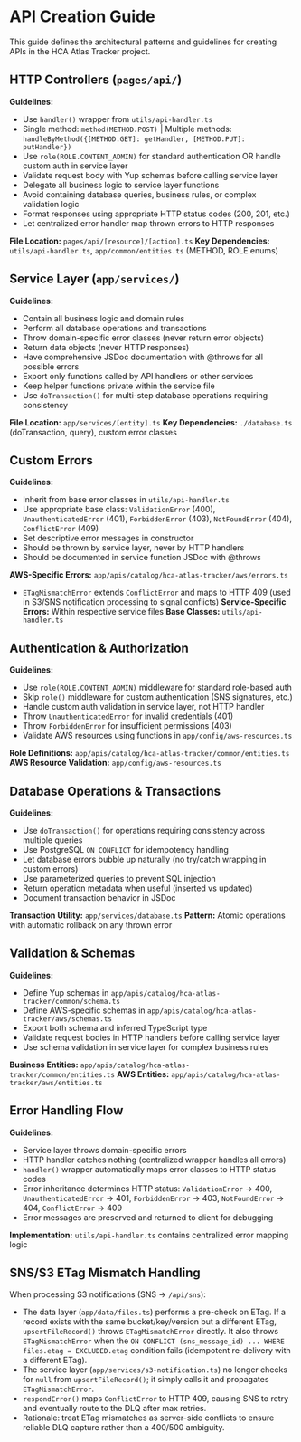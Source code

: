 # API Creation Guide

This guide defines the architectural patterns and guidelines for creating APIs in the HCA Atlas Tracker project.

## HTTP Controllers (`pages/api/`)

**Guidelines:**

- Use `handler()` wrapper from `utils/api-handler.ts`
- Single method: `method(METHOD.POST)` | Multiple methods: `handleByMethod({[METHOD.GET]: getHandler, [METHOD.PUT]: putHandler})`
- Use `role(ROLE.CONTENT_ADMIN)` for standard authentication OR handle custom auth in service layer
- Validate request body with Yup schemas before calling service layer
- Delegate all business logic to service layer functions
- Avoid containing database queries, business rules, or complex validation logic
- Format responses using appropriate HTTP status codes (200, 201, etc.)
- Let centralized error handler map thrown errors to HTTP responses

**File Location:** `pages/api/[resource]/[action].ts`
**Key Dependencies:** `utils/api-handler.ts`, `app/common/entities.ts` (METHOD, ROLE enums)

## Service Layer (`app/services/`)

**Guidelines:**

- Contain all business logic and domain rules
- Perform all database operations and transactions
- Throw domain-specific error classes (never return error objects)
- Return data objects (never HTTP responses)
- Have comprehensive JSDoc documentation with @throws for all possible errors
- Export only functions called by API handlers or other services
- Keep helper functions private within the service file
- Use `doTransaction()` for multi-step database operations requiring consistency

**File Location:** `app/services/[entity].ts`
**Key Dependencies:** `./database.ts` (doTransaction, query), custom error classes

## Custom Errors

**Guidelines:**

- Inherit from base error classes in `utils/api-handler.ts`
- Use appropriate base class: `ValidationError` (400), `UnauthenticatedError` (401), `ForbiddenError` (403), `NotFoundError` (404), `ConflictError` (409)
- Set descriptive error messages in constructor
- Should be thrown by service layer, never by HTTP handlers
- Should be documented in service function JSDoc with @throws

**AWS-Specific Errors:** `app/apis/catalog/hca-atlas-tracker/aws/errors.ts`
  - `ETagMismatchError` extends `ConflictError` and maps to HTTP 409 (used in S3/SNS notification processing to signal conflicts)
**Service-Specific Errors:** Within respective service files
**Base Classes:** `utils/api-handler.ts`

## Authentication & Authorization

**Guidelines:**

- Use `role(ROLE.CONTENT_ADMIN)` middleware for standard role-based auth
- Skip `role()` middleware for custom authentication (SNS signatures, etc.)
- Handle custom auth validation in service layer, not HTTP handler
- Throw `UnauthenticatedError` for invalid credentials (401)
- Throw `ForbiddenError` for insufficient permissions (403)
- Validate AWS resources using functions in `app/config/aws-resources.ts`

**Role Definitions:** `app/apis/catalog/hca-atlas-tracker/common/entities.ts`
**AWS Resource Validation:** `app/config/aws-resources.ts`

## Database Operations & Transactions

**Guidelines:**

- Use `doTransaction()` for operations requiring consistency across multiple queries
- Use PostgreSQL `ON CONFLICT` for idempotency handling
- Let database errors bubble up naturally (no try/catch wrapping in custom errors)
- Use parameterized queries to prevent SQL injection
- Return operation metadata when useful (inserted vs updated)
- Document transaction behavior in JSDoc

**Transaction Utility:** `app/services/database.ts`
**Pattern:** Atomic operations with automatic rollback on any thrown error

## Validation & Schemas

**Guidelines:**

- Define Yup schemas in `app/apis/catalog/hca-atlas-tracker/common/schema.ts`
- Define AWS-specific schemas in `app/apis/catalog/hca-atlas-tracker/aws/schemas.ts`
- Export both schema and inferred TypeScript type
- Validate request bodies in HTTP handlers before calling service layer
- Use schema validation in service layer for complex business rules

**Business Entities:** `app/apis/catalog/hca-atlas-tracker/common/entities.ts`
**AWS Entities:** `app/apis/catalog/hca-atlas-tracker/aws/entities.ts`

## Error Handling Flow

**Guidelines:**

- Service layer throws domain-specific errors
- HTTP handler catches nothing (centralized wrapper handles all errors)
- `handler()` wrapper automatically maps error classes to HTTP status codes
- Error inheritance determines HTTP status: `ValidationError` → 400, `UnauthenticatedError` → 401, `ForbiddenError` → 403, `NotFoundError` → 404, `ConflictError` → 409
- Error messages are preserved and returned to client for debugging

**Implementation:** `utils/api-handler.ts` contains centralized error mapping logic

## SNS/S3 ETag Mismatch Handling

When processing S3 notifications (SNS → `/api/sns`):

- The data layer (`app/data/files.ts`) performs a pre-check on ETag. If a record exists with the same bucket/key/version but a different ETag, `upsertFileRecord()` throws `ETagMismatchError` directly. It also throws `ETagMismatchError` when the `ON CONFLICT (sns_message_id) ... WHERE files.etag = EXCLUDED.etag` condition fails (idempotent re-delivery with a different ETag).
- The service layer (`app/services/s3-notification.ts`) no longer checks for `null` from `upsertFileRecord()`; it simply calls it and propagates `ETagMismatchError`.
- `respondError()` maps `ConflictError` to HTTP 409, causing SNS to retry and eventually route to the DLQ after max retries.
- Rationale: treat ETag mismatches as server-side conflicts to ensure reliable DLQ capture rather than a 400/500 ambiguity.
